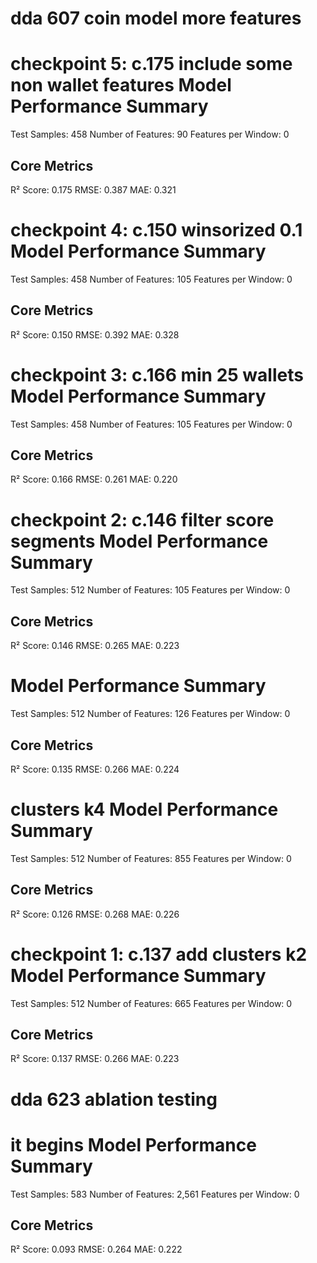 # dda 607 coin model more features
checkpoint 5: c.175 include some non wallet features
Model Performance Summary
===================================
Test Samples:             458
Number of Features:       90
Features per Window:      0

Core Metrics
-----------------------------------
R² Score:                 0.175
RMSE:                     0.387
MAE:                      0.321


checkpoint 4: c.150 winsorized 0.1
Model Performance Summary
===================================
Test Samples:             458
Number of Features:       105
Features per Window:      0

Core Metrics
-----------------------------------
R² Score:                 0.150
RMSE:                     0.392
MAE:                      0.328



checkpoint 3: c.166 min 25 wallets
Model Performance Summary
===================================
Test Samples:             458
Number of Features:       105
Features per Window:      0

Core Metrics
-----------------------------------
R² Score:                 0.166
RMSE:                     0.261
MAE:                      0.220


checkpoint 2: c.146 filter score segments
Model Performance Summary
===================================
Test Samples:             512
Number of Features:       105
Features per Window:      0

Core Metrics
-----------------------------------
R² Score:                 0.146
RMSE:                     0.265
MAE:                      0.223


Model Performance Summary
===================================
Test Samples:             512
Number of Features:       126
Features per Window:      0

Core Metrics
-----------------------------------
R² Score:                 0.135
RMSE:                     0.266
MAE:                      0.224



clusters k4
Model Performance Summary
===================================
Test Samples:             512
Number of Features:       855
Features per Window:      0

Core Metrics
-----------------------------------
R² Score:                 0.126
RMSE:                     0.268
MAE:                      0.226


checkpoint 1: c.137 add clusters k2
Model Performance Summary
===================================
Test Samples:             512
Number of Features:       665
Features per Window:      0

Core Metrics
-----------------------------------
R² Score:                 0.137
RMSE:                     0.266
MAE:                      0.223


# dda 623 ablation testing
it begins
Model Performance Summary
===================================
Test Samples:             583
Number of Features:       2,561
Features per Window:      0

Core Metrics
-----------------------------------
R² Score:                 0.093
RMSE:                     0.264
MAE:                      0.222
